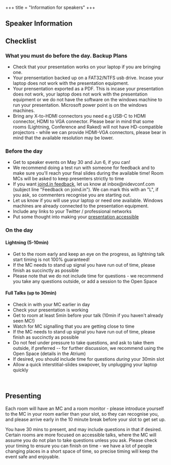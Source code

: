 +++
title = "Information for speakers"
+++

<style>
.checklists ul {
  list-style-type: disc
}
.checklists ul {
  list-style-type: disc
}
</style>
<section class="row">
    <div class="main-container">
        <a id="top"></a>
        <main class="container generic checklists">
            <div class="col-md-12 main">
                <h1>Speaker Information</h1>
                <h2>Checklist</h2>
                  <h3><b>What you must do before the day. Backup Plans</b></h3>
                  <ul>
                    <li>Check that your presentation works on your laptop if you are bringing one.</li>
                    <li>Your prensentation backed up on a FAT32/NTFS usb drive. Incase your laptop does not work with the presentation equipment.</li>
                    <li>Your prensentation exported as a PDF. This is incase your presentation does not work, your laptop does not work with the presentation equipment or we do not have the software on the windows machine to run your presentation. Microsoft power point is on the windows machines.</li>
                    <li>Bring any X-to-HDMI connectors you need e.g USB-C to HDMI connector, HDMI to VGA connector. Please bear in mind that some rooms (Lightning, Conference and Raked) will not have HD-compatible projectors - while we can provide HDMI-VGA connectors, please bear in mind that the available resolution may be lower.</li>
                  </ul>
                <h3>Before the day</h3>
                  <ul>
                    <li>Get to speaker events on May 30 and Jun 6, if you can!</li>
                    <li>We recommend doing a test run with someone for feedback and to make sure you'll reach your final slides during the available time! Room MCs will be asked to keep presenters strictly to time</li>
                    <li>If you want <a href="https://joind.in/event/northern-ireland-developer-conference-2018">joind.in feedback</a>, let us know at inbox@nidevconf.com (subject line "Feedback on joind.in"). We can mark this with an "L", if you ask, so commenters recognise you are starting out.</li>
                    <li>Let us know if you will use your laptop or need one available. Windows machines are already connected to the presentation equipment.</li>
                    <li>Include any links to your Twitter / professional networks</li>
                    <li>Put some thought into making your <a href="https://www.w3.org/WAI/teach-advocate/accessible-presentations/">presentation accessible</a></li>
                  </ul>
                <h3>On the day</h3>
                <h4>Lightning (5-10min)</h4>
                  <ul>
                    <li>Get to the room early and keep an eye on the progress, as lightning talk start timing is not 100% guaranteed!</li>
                    <li>If the MC needs to stand up signal you have run out of time, please finish as succinctly as possible</li>
                    <li>Please note that we do not include time for questions - we recommend you take any questions outside, or add a session to the Open Space</li>
                  </ul>
                <h4>Full Talks (up to 30min)</h4>
                  <ul>
                    <li>Check in with your MC earlier in day</li>
                    <li>Check your presentation is working</li>
                    <li>Get to room at least 5min before your talk (10min if you haven't already seen MC!)</li>
                    <li>Watch for MC signalling that you are getting close to time</li>
                    <li>If the MC needs to stand up signal you have run out of time, please finish as succinctly as possible</li>
                    <li>Do not feel under pressure to take questions, and ask to take them outside, if preferred -- for further discussion, we recommend using the Open Space (details in the Atrium)</li>
                    <li>If desired, you should include time for questions <em>during</em> your 30min slot</li>
                    <li>Allow a quick interstitial-slides swapover, by unplugging your laptop quickly</li>
                  </ul>
                <br/>
                <h2>Presenting</h2>
                <p>Each room will have an MC and a room monitor - please introduce yourself to the MC in your room earlier than
                your slot, so they can recognise you, and please arrive early in the 10 minute break before your slot to get
                set up.</p>
                <p>You have 30 mins to present, and may include questions in that if desired. Certain rooms are more focused
                on accessible talks, where the MC will assume you do not plan to take questions unless you ask. Please check
                your timing to ensure you can finish on time - we have a lot of people changing places in a short space of time,
                so precise timing will keep the event safe and enjoyable.</p>
            </div>
        </main>
    </div>
</section>

